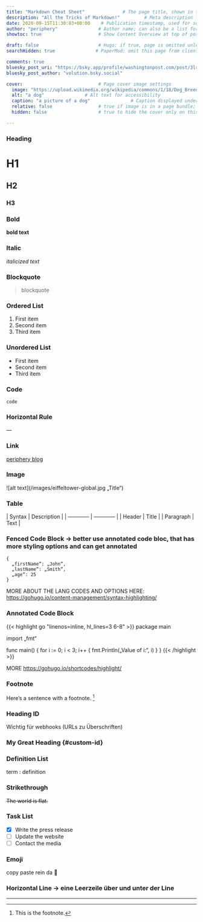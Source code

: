```yaml
---
title: "Markdown Cheat Sheet"              # The page title, shown in the browser and in listings
description: "All the Tricks of Markdown!"         # Meta description for SEO and social sharing
date: 2020-09-15T11:30:03+00:00    # Publication timestamp, used for sorting and display
author: "periphery"               # Author name; can also be a list for multiple authors
showtoc: true                     # Show Content Overview at top of post. Default false

draft: false                      # Hugo: if true, page is omitted unless built with --buildDrafts
searchHidden: true               # PaperMod: omit this page from client-side search

comments: true
bluesky_post_uri: "https://bsky.app/profile/washingtonpost.com/post/3lrl42ja75k2x"
bluesky_post_author: "volution.bsky.social"

cover:                            # Page cover image settings
  image: "https://upload.wikimedia.org/wikipedia/commons/1/18/Dog_Breeds.jpg"       # Path or URL to the cover image
  alt: "a dog"               # Alt text for accessibility
  caption: "a picture of a dog"               # Caption displayed under the cover
  relative: false                 # true if image is in a page bundle; false for static files
  hidden: false                   # true to hide the cover only on this page

---
```



### Heading

# H1
## H2
### H3

### Bold

**bold text**

### Italic

*italicized text*

### Blockquote

> blockquote

### Ordered List

1. First item
2. Second item
3. Third item

### Unordered List

- First item
- Second item
- Third item

### Code

`code`

### Horizontal Rule

—

### Link

[periphery blog](https://periphery.blog)

### Image

![alt text](/images/eiffeltower-global.jpg „Title“)

### Table

| Syntax | Description |
| ———— | ———— |
| Header | Title |
| Paragraph | Text |

### Fenced Code Block -> better use annotated code bloc, that has more styling options and can get annotated

``` LANG [OPTIONS]
{
  „firstName“: „John“,
  „lastName“: „Smith“,
  „age“: 25
}
```
MORE ABOUT THE LANG CODES AND OPTIONS HERE: https://gohugo.io/content-management/syntax-highlighting/

### Annotated Code Block
{{< highlight go "linenos=inline, hl_lines=3 6-8" >}}
package main

import „fmt“

func main() {
    for i := 0; i < 3; i++ {
        fmt.Println(„Value of i:“, i)
    }
}
{{< /highlight >}}

MORE https://gohugo.io/shortcodes/highlight/

### Footnote

Here’s a sentence with a footnote. [^1]

[^1]: This is the footnote.

### Heading ID

Wichtig für webhooks (URLs zu Überschriften)

### My Great Heading {#custom-id} 

### Definition List

term
: definition

### Strikethrough

~~The world is flat.~~

### Task List

- [x] Write the press release
- [ ] Update the website
- [ ] Contact the media

### Emoji

copy paste rein da 📯


### Horizontal Line -> eine Leerzeile über und unter der Line

---


